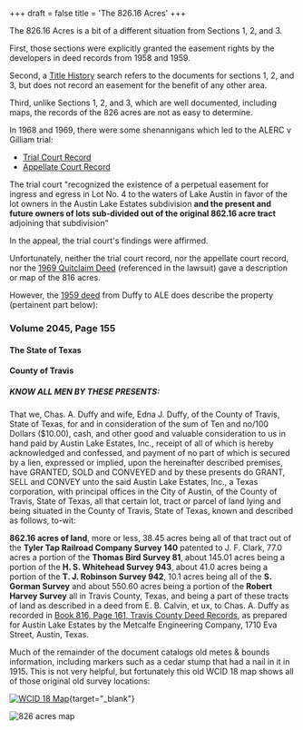 +++
draft = false
title = 'The 826.16 Acres'
+++

The 826.16 Acres is a bit of a different situation from Sections 1, 2, and 3.

First, those sections were explicitly granted the easement rights by the developers in deed records from 1958 and 1959. 

Second, a [Title History](</pdfs/TitleHistory.pdf>) search refers to the documents for sections 1, 2, and 3, but does not record an easement for the benefit of any other area.

Third, unlike Sections 1, 2, and 3, which are well documented, including maps, the records of the 826 acres are not as easy to determine.

In 1968 and 1969, there were some shenannigans which led to the ALERC v Gilliam trial:
* [Trial Court Record](</pdfs/ALERCvGilliamTrialCourt.pdf>)
* [Appellate Court Record](</pdfs/ALERC v Gilliam 493 sw2d 343 1973.pdf>)

The trial court "recognized the existence of a perpetual easement for ingress and egress in Lot No. 4 to the waters of Lake Austin in favor of the lot owners in the Austin Lake Estates subdivision **and the present and future owners of lots sub-divided out of the original 862.16 acre tract** adjoining that subdivision"

In the appeal, the trial court's findings were affirmed.

Unfortunately, neither the trial court record, nor the appellate court record, nor the [1969 Quitclaim Deed](</pdfs/Vol-3700-p1544.pdf>) (referenced in the lawsuit) gave a description or map of the 816 acres.

However, the [1959 deed](</pdfs/Vol-2045-p155-160.pdf>) from Duffy to ALE does describe the property (pertainent part below):

### Volume 2045, Page 155

#### The State of Texas
#### County of Travis

##### KNOW ALL MEN BY THESE PRESENTS:

That we, Chas. A. Duffy and wife, Edna J. Duffy, of the County of Travis, State of Texas, for and in consideration of the sum of Ten and no/100 Dollars ($10.00), cash, and other good and valuable consideration to us in hand paid by Austin Lake Estates, Inc., receipt of all of which is hereby acknowledged and confessed, and payment of no part of which is secured by a lien, expressed or implied, upon the hereinafter described premises, have GRANTED, SOLD and CONVEYED and by these presents do GRANT, SELL and CONVEY unto the said Austin Lake Estates, Inc., a Texas corporation, with principal offices in the City of Austin, of the County of Travis, State of Texas, all that certain lot, tract or parcel of land lying and being situated in the County of Travis, State of Texas, known and described as follows, to-wit:

**862.16 acres of land**, more or less, 38.45 acres being all of that tract out of the **Tyler Tap Railroad Company Survey 140** patented to J. F. Clark, 77.0 acres a portion of the **Thomas Bird Survey 81**, about 145.01 acres being a portion of the **H. S. Whitehead Survey 943**, about 41.0 acres being a portion of the **T. J. Robinson Survey 942**, 10.1 acres being all of the **S. Gorman Survey** and about 550.60 acres being a portion of the **Robert Harvey Survey** all in Travis County, Texas, and being a part of these tracts of land as described in a deed from E. B. Calvin, et ux, to Chas. A. Duffy as recorded in [Book 816, Page 161, Travis County Deed Records](</pdfs/Vol-816-p161-162.pdf>), as prepared for Austin Lake Estates by the Metcalfe Engineering Company, 1710 Eva Street, Austin, Texas.

Much of the remainder of the document catalogs old metes & bounds information, including markers such as a cedar stump that had a nail in it in 1915.  This is not very helpful, but fortunately this old WCID 18 map shows all of those original old survey locations:

[![WCID 18 Map](/images/wcid18map.png)](</pdfs/vol89pg086-wcid18map.PDF>){target="_blank"}

![826 acres map](/images/826acres.png)

